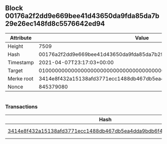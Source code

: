 ## Block 00176a2f2dd9e669bee41d43650da9fda85da7b29e26ec148fd8c5576642ed94

Attribute | Value
--- | ---
Height | 7509
Hash | 00176a2f2dd9e669bee41d43650da9fda85da7b29e26ec148fd8c5576642ed94
Timestamp | 2021-04-07T23:17:03+00:00
Target | 0100000000000000000000000000000000000000000000000000000000000000
Merke root | 3414e8f432a15138afd3771ecc1488db467db5ea4dda9bdb6f4c429cca232378
Nonce | 845379080

```

```

### Transactions

Hash | Amount
--- | ---
[3414e8f432a15138afd3771ecc1488db467db5ea4dda9bdb6f4c429cca232378](3414e8f432a15138afd3771ecc1488db467db5ea4dda9bdb6f4c429cca232378.md) | 10.00000000 SKEPTI 

